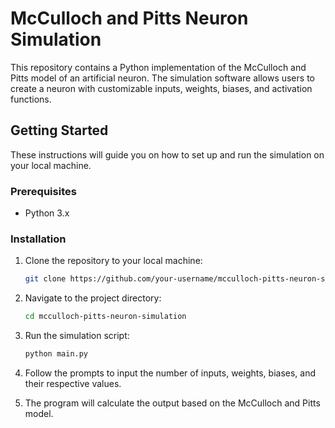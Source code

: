 # McCulloch and Pitts Neuron Simulation

This repository contains a Python implementation of the McCulloch and Pitts model of an artificial neuron. The simulation software allows users to create a neuron with customizable inputs, weights, biases, and activation functions.

## Getting Started

These instructions will guide you on how to set up and run the simulation on your local machine.

### Prerequisites

- Python 3.x

### Installation

1. Clone the repository to your local machine:

   ```bash
   git clone https://github.com/your-username/mcculloch-pitts-neuron-simulation.git

2. Navigate to the project directory:

   ```bash
   cd mcculloch-pitts-neuron-simulation

3. Run the simulation script:

   ```bash
   python main.py

4. Follow the prompts to input the number of inputs, weights, biases, and their respective values.

5. The program will calculate the output based on the McCulloch and Pitts model.
